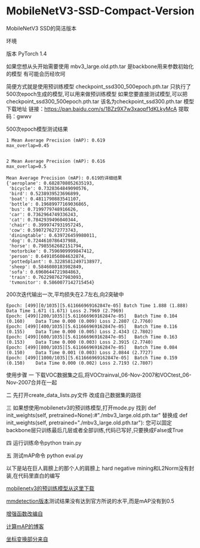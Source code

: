# MobileNetV3-SSD-Compact-Version
MobileNetV3 SSD的简洁版本

环境

版本 PyTorch 1.4

如果您想从头开始需要使用
mbv3_large.old.pth.tar
是backbone用来参数初始化的模型
有可能会历经坎坷


简便方式就是使用预训练模型
checkpoint_ssd300_500epoch.pth.tar
只执行了500次epoch生成的模型,可以用来做预训练模型
如果您要直接测试模型,可以把checkpoint_ssd300_500epoch.pth.tar
该名为checkpoint_ssd300.pth.tar
模型下载地址
链接：https://pan.baidu.com/s/1BZz9X7w3xaopf1dKLkyMcA 
提取码：gwwv


500次epoch模型测试结果
```
1 Mean Average Precision (mAP): 0.619  
max_overlap=0.45


2 Mean Average Precision (mAP): 0.616
max_overlap=0.5

Mean Average Precision (mAP): 0.619的详细结果
{'aeroplane': 0.6828708052635193,
 'bicycle': 0.7328364849090576,
 'bird': 0.5238939523696899,
 'boat': 0.4811790883541107,
 'bottle': 0.19689977169036865,
 'bus': 0.7199779748916626,
 'car': 0.7362964749336243,
 'cat': 0.7842939496040344,
 'chair': 0.3999747931957245,
 'cow': 0.5907276272773743,
 'diningtable': 0.639726459980011,
 'dog': 0.7244610786437988,
 'horse': 0.7985562682151794,
 'motorbike': 0.7596909999847412,
 'person': 0.6491056084632874,
 'pottedplant': 0.32285812497138977,
 'sheep': 0.5846080183982849,
 'sofa': 0.6960644721984863,
 'train': 0.7622987627983093,
 'tvmonitor': 0.5860077142715454}
 ```
 
 200次迭代输出一次,平均损失在2.7左右,向2突破中
```
Epoch: [499][0/1035][5.611666969162847e-05]	Batch Time 1.888 (1.888)	Data Time 1.671 (1.671)	Loss 2.7969 (2.7969)	
Epoch: [499][200/1035][5.611666969162847e-05]	Batch Time 0.104 (0.160)	Data Time 0.000 (0.009)	Loss 2.2807 (2.7760)	
Epoch: [499][400/1035][5.611666969162847e-05]	Batch Time 0.116 (0.155)	Data Time 0.000 (0.005)	Loss 2.4343 (2.7802)	
Epoch: [499][600/1035][5.611666969162847e-05]	Batch Time 0.163 (0.153)	Data Time 0.000 (0.003)	Loss 2.3915 (2.7740)	
Epoch: [499][800/1035][5.611666969162847e-05]	Batch Time 0.084 (0.150)	Data Time 0.001 (0.003)	Loss 2.0844 (2.7727)	
Epoch: [499][1000/1035][5.611666969162847e-05]	Batch Time 0.159 (0.150)	Data Time 0.000 (0.002)	Loss 2.7193 (2.7807)	
```
 使用步骤
一 下载VOC数据集之后,将VOCtrainval_06-Nov-2007和VOCtest_06-Nov-2007合并在一起


二 先打开create_data_lists.py文件
改成自己数据集的路径

三 如果想使用mobilenetv3的预训练模型,打开mode.py
找到    def init_weights(self, pretrained=None):#"./mbv3_large.old.pth.tar"
替换成 def init_weights(self, pretrained="./mbv3_large.old.pth.tar"):
您可以固定backbone层只训练最后几层或者全部训练,代码已写好,只要换成False或True

四 运行训练命令python train.py

五 测试mAP命令 python eval.py



以下是站在巨人肩膀上的那个人的肩膀上
hard negative mining和L2Norm没有封装,在代码里直白的编写


[mobilenetv3的预训练模型从这里下载](https://github.com/xiaolai-sqlai/mobilenetv3)

[mmdetection版本](https://github.com/ujsyehao/mobilenetv3-ssd)测试结果没有达到官方所说的水平,而是mAP没有到0.5

[增强函数改编自](https://github.com/amdegroot/ssd.pytorch/blob/master/utils/augmentations.py)

 [计算mAP的博客](https://medium.com/@jonathan_hui/map-mean-average-precision-for-object-detection-45c121a31173)

 [坐标变换部分来自](https://github.com/weiliu89/caffe/issues/155)
